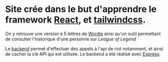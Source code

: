 
# Site crée dans le but d'apprendre le framework [React](https://fr.reactjs.org/docs/getting-started.html), et [tailwindcss](https://tailwindcss.com/docs/installation).
On y retrouve une version à 5 lettres de [Wordle](https://www.nytimes.com/games/wordle/index.html) ainsi qu'un outil permettant de consulter l'historique d'une personne sur _League of Legend_

Le [backend](https://github.com/DejeanoK/backend) permet d'effectuer des appels à l'api de riot notamment, et ainsi de cacher la clé API qui est utilisée.
Le backend a été réalisé avec [Express](https://expressjs.com/fr/).
